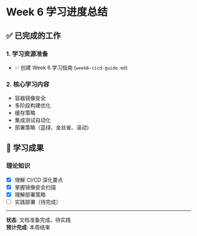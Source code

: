 # Week 6 学习进度总结

## ✅ 已完成的工作

### 1. 学习资源准备
- ✅ 创建 Week 6 学习指南 (`week6-cicd-guide.md`)

### 2. 核心学习内容
- 容器镜像安全
- 多阶段构建优化
- 缓存策略
- 集成测试自动化
- 部署策略（蓝绿、金丝雀、滚动）

## 🎯 学习成果

### 理论知识
- [x] 理解 CI/CD 深化要点
- [x] 掌握镜像安全扫描
- [x] 理解部署策略
- [ ] 实践部署（待完成）

---

**状态**: 文档准备完成，待实践  
**预计完成**: 本周结束
